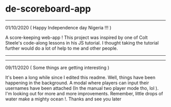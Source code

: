 # de-scoreboard-app
________________________________________________________________________________________
01/10/2020 ( Happy Independence day Nigeria !!! )

A score-keeping web-app !
This project was inspired by one of Colt Steele's code-along lessons in his JS tutorial.
I thought taking the tutorial further would do a lot of help to me and other people.
________________________________________________________________________________________

________________________________________________________________________________________
09/11/2020 ( Some things are getting interesting )

It's been a long while since I edited this readme. Well, things have been happening in the background. A modal where players can input their usernames have been attached (In the manual two player mode tho, lol ). I'm looking out for more and more improvements. Remember, little drops of water make a mighty ocean !. Thanks and see you later